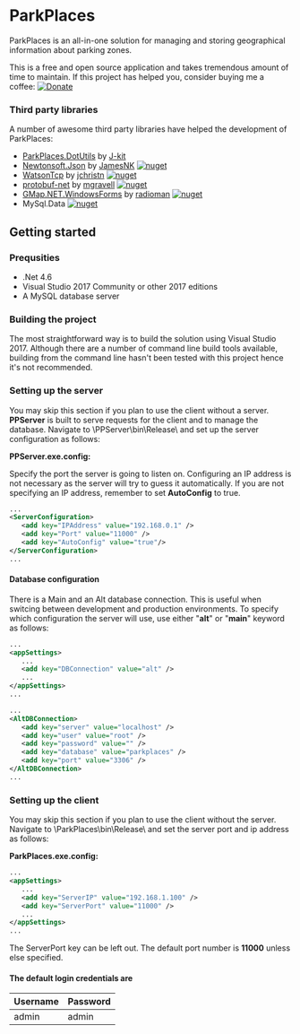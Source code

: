 # ParkPlaces
ParkPlaces is an all-in-one solution for managing and storing geographical information
about parking zones.

This is a free and open source application and takes tremendous amount of time to maintain.
 If this project has helped you, consider buying me a coffee:
 [![Donate](https://img.shields.io/badge/Donate-PayPal-green.svg)](https://paypal.me/vodoc)

### Third party libraries
A number of awesome third party libraries have helped the development of ParkPlaces:

 - [ParkPlaces.DotUtils](https://github.com/mihaly044/parkplaces/tree/v2/ParkPlaces.DotUtils) by [J-kit](https://github.com/J-kit)
 - [Newtonsoft.Json](https://github.com/JamesNK/Newtonsoft.Json) by [JamesNK](https://github.com/JamesNK/) [![nuget](https://img.shields.io/nuget/v/Newtonsoft.Json.svg)](https://www.nuget.org/packages/Newtonsoft.Json/)
 - [WatsonTcp](https://github.com/jchristn/WatsonTcp) by [jchristn](https://github.com/jchristn) [![nuget](https://img.shields.io/nuget/v/WatsonTcp.svg)](https://www.nuget.org/packages/WatsonTcp/)
 - [protobuf-net](https://github.com/mgravell/protobuf-net) by [mgravell](https://github.com/mgravell) [![nuget](https://img.shields.io/nuget/v/protobuf-net.svg)](https://www.nuget.org/packages/GMap.NET.WindowsForms/)
 - [GMap.NET.WindowsForms](https://github.com/radioman/greatmaps) by [radioman](https://github.com/radioman) [![nuget](https://img.shields.io/nuget/v/GMAP.Net.WindowsForms.svg)](https://www.nuget.org/packages/GMap.NET.WindowsForms/)
 - MySql.Data [![nuget](https://img.shields.io/nuget/v/Mysql.Data.svg)](https://www.nuget.org/packages/MySql.Data/8.0.12)

## Getting started

### Prequsities

 - .Net 4.6
 - Visual Studio 2017 Community or other 2017 editions
 - A MySQL database server

### Building the project
The most straightforward way is to build the solution using Visual Studio 2017.
Although there are a number of command line build tools available, building from
the command line hasn't been tested with this project hence it's not recommended.

### Setting up the server
You may skip this section if you plan to use the client without a server.
**PPServer** is built to serve requests for the client and to manage the database.
Navigate to \PPServer\bin\Release\ and set up the server configuration as follows:

**PPServer.exe.config:**

Specify the port the server is going to listen on. Configuring an IP address is not necessary
as the server will try to guess it automatically. If you are not specifying an IP address, remember
to set **AutoConfig** to true.
```xml
...
<ServerConfiguration>
   <add key="IPAddress" value="192.168.0.1" />
   <add key="Port" value="11000" />
   <add key="AutoConfig" value="true"/>
</ServerConfiguration>
...
```

#### Database configuration

There is a Main and an Alt database connection. This is useful when switcing between development and production environments. To specify which configuration the server will use, use either "**alt**" or "**main**"
keyword as follows:

```xml
...
<appSettings>
   ...
   <add key="DBConnection" value="alt" />
   ...
</appSettings>
...
```

```xml
...
<AltDBConnection>
   <add key="server" value="localhost" />
   <add key="user" value="root" />
   <add key="password" value="" />
   <add key="database" value="parkplaces" />
   <add key="port" value="3306" />
</AltDBConnection>
...
```

### Setting up the client
You may skip this section if you plan to use the client without the server.
Navigate to \ParkPlaces\bin\Release\ and set the server
port and ip address as follows:

**ParkPlaces.exe.config:**
```xml
...
<appSettings>
   ...
   <add key="ServerIP" value="192.168.1.100" />
   <add key="ServerPort" value="11000" />
   ...
</appSettings>
...
```
The ServerPort key can be left out. The default port number is **11000** unless else specified.
#### The default login credentials are 
|Username|Password |
|--|--|
| admin | admin |

